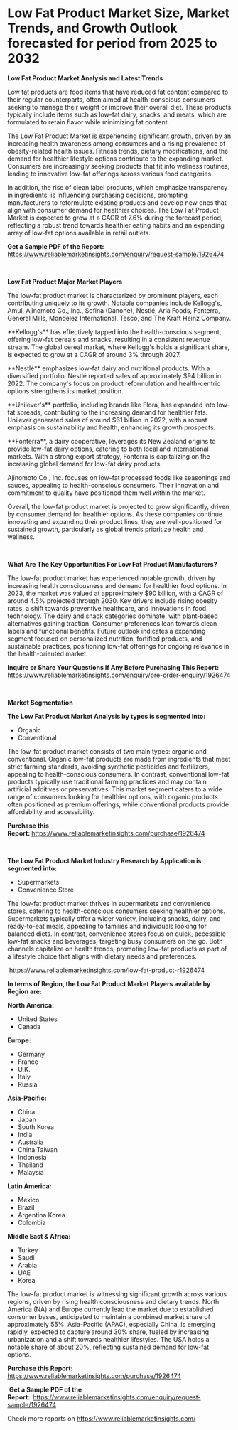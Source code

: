 <p><h1>Low Fat Product Market Size, Market Trends, and Growth Outlook forecasted for period from 2025 to 2032</h1></p><p><strong>Low Fat Product Market Analysis and Latest Trends</strong></p>
<p><p>Low fat products are food items that have reduced fat content compared to their regular counterparts, often aimed at health-conscious consumers seeking to manage their weight or improve their overall diet. These products typically include items such as low-fat dairy, snacks, and meats, which are formulated to retain flavor while minimizing fat content. </p><p>The Low Fat Product Market is experiencing significant growth, driven by an increasing health awareness among consumers and a rising prevalence of obesity-related health issues. Fitness trends, dietary modifications, and the demand for healthier lifestyle options contribute to the expanding market. Consumers are increasingly seeking products that fit into wellness routines, leading to innovative low-fat offerings across various food categories.</p><p>In addition, the rise of clean label products, which emphasize transparency in ingredients, is influencing purchasing decisions, prompting manufacturers to reformulate existing products and develop new ones that align with consumer demand for healthier choices. The Low Fat Product Market is expected to grow at a CAGR of 7.6% during the forecast period, reflecting a robust trend towards healthier eating habits and an expanding array of low-fat options available in retail outlets.</p></p>
<p><strong>Get a Sample PDF of the Report:&nbsp;</strong> <a href="https://www.reliablemarketinsights.com/enquiry/request-sample/1926474?utm_campaign=2988&utm_medium=2&utm_source=Github&utm_content=ia&utm_term=28032025&utm_id=low-fat-product">https://www.reliablemarketinsights.com/enquiry/request-sample/1926474</a></p>
<p>&nbsp;</p>
<p><strong>Low Fat Product Major Market Players</strong></p>
<p><p>The low-fat product market is characterized by prominent players, each contributing uniquely to its growth. Notable companies include Kellogg's, Amul, Ajinomoto Co., Inc., Sofina (Danone), Nestlé, Arla Foods, Fonterra, General Mills, Mondelez International, Tesco, and The Kraft Heinz Company.</p><p>**Kellogg's** has effectively tapped into the health-conscious segment, offering low-fat cereals and snacks, resulting in a consistent revenue stream. The global cereal market, where Kellogg's holds a significant share, is expected to grow at a CAGR of around 3% through 2027.</p><p>**Nestlé** emphasizes low-fat dairy and nutritional products. With a diversified portfolio, Nestlé reported sales of approximately $94 billion in 2022. The company's focus on product reformulation and health-centric options strengthens its market position.</p><p>**Unilever's** portfolio, including brands like Flora, has expanded into low-fat spreads, contributing to the increasing demand for healthier fats. Unilever generated sales of around $61 billion in 2022, with a robust emphasis on sustainability and health, enhancing its growth prospects.</p><p>**Fonterra**, a dairy cooperative, leverages its New Zealand origins to provide low-fat dairy options, catering to both local and international markets. With a strong export strategy, Fonterra is capitalizing on the increasing global demand for low-fat dairy products.</p><p>Ajinomoto Co., Inc. focuses on low-fat processed foods like seasonings and sauces, appealing to health-conscious consumers. Their innovation and commitment to quality have positioned them well within the market.</p><p>Overall, the low-fat product market is projected to grow significantly, driven by consumer demand for healthier options. As these companies continue innovating and expanding their product lines, they are well-positioned for sustained growth, particularly as global trends prioritize health and wellness.</p></p>
<p>&nbsp;</p>
<p><strong>What Are The Key Opportunities For Low Fat Product Manufacturers?</strong></p>
<p><p>The low-fat product market has experienced notable growth, driven by increasing health consciousness and demand for healthier food options. In 2023, the market was valued at approximately $90 billion, with a CAGR of around 4.5% projected through 2030. Key drivers include rising obesity rates, a shift towards preventive healthcare, and innovations in food technology. The dairy and snack categories dominate, with plant-based alternatives gaining traction. Consumer preferences lean towards clean labels and functional benefits. Future outlook indicates a expanding segment focused on personalized nutrition, fortified products, and sustainable practices, positioning low-fat offerings for ongoing relevance in the health-oriented market.</p></p>
<p><strong>Inquire or Share Your Questions If Any Before Purchasing This Report:</strong> <a href="https://www.reliablemarketinsights.com/enquiry/pre-order-enquiry/1926474?utm_campaign=2988&utm_medium=2&utm_source=Github&utm_content=ia&utm_term=28032025&utm_id=low-fat-product">https://www.reliablemarketinsights.com/enquiry/pre-order-enquiry/1926474</a></p>
<p>&nbsp;</p>
<p><strong>Market Segmentation</strong></p>
<p><strong>The Low Fat Product Market Analysis by types is segmented into:</strong></p>
<p><ul><li>Organic</li><li>Conventional</li></ul></p>
<p><p>The low-fat product market consists of two main types: organic and conventional. Organic low-fat products are made from ingredients that meet strict farming standards, avoiding synthetic pesticides and fertilizers, appealing to health-conscious consumers. In contrast, conventional low-fat products typically use traditional farming practices and may contain artificial additives or preservatives. This market segment caters to a wide range of consumers looking for healthier options, with organic products often positioned as premium offerings, while conventional products provide affordability and accessibility.</p></p>
<p><strong>Purchase this Report:&nbsp;</strong><a href="https://www.reliablemarketinsights.com/purchase/1926474?utm_campaign=2988&utm_medium=2&utm_source=Github&utm_content=ia&utm_term=28032025&utm_id=low-fat-product">https://www.reliablemarketinsights.com/purchase/1926474</a></p>
<p>&nbsp;</p>
<p><strong>The Low Fat Product Market Industry Research by Application is segmented into:</strong></p>
<p><ul><li>Supermarkets</li><li>Convenience Store</li></ul></p>
<p><p>The low-fat product market thrives in supermarkets and convenience stores, catering to health-conscious consumers seeking healthier options. Supermarkets typically offer a wider variety, including snacks, dairy, and ready-to-eat meals, appealing to families and individuals looking for balanced diets. In contrast, convenience stores focus on quick, accessible low-fat snacks and beverages, targeting busy consumers on the go. Both channels capitalize on health trends, promoting low-fat products as part of a lifestyle choice that aligns with dietary needs and preferences.</p></p>
<p><a href="https://www.reliablemarketinsights.com/low-fat-product-r1926474?utm_campaign=2988&utm_medium=2&utm_source=Github&utm_content=ia&utm_term=28032025&utm_id=low-fat-product">&nbsp;https://www.reliablemarketinsights.com/low-fat-product-r1926474</a></p>
<p><strong>In terms of Region, the Low Fat Product Market Players available by Region are:</strong></p>
<p>
    <p> <strong> North America: </strong>
        <ul>
            <li>United States</li>
            <li>Canada</li>
        </ul>
        </p> 
    <p> <strong> Europe: </strong>
        <ul>
            <li>Germany</li>
            <li>France</li>
            <li>U.K.</li>
            <li>Italy</li>
            <li>Russia</li>
        </ul>
        </p> 
    <p> <strong> Asia-Pacific: </strong>
        <ul>
            <li>China</li>
            <li>Japan</li>
            <li>South Korea</li>
            <li>India</li>
            <li>Australia</li>
            <li>China Taiwan</li>
            <li>Indonesia</li>
            <li>Thailand</li>
            <li>Malaysia</li>
        </ul>
        </p> 
    <p> <strong> Latin America: </strong>
        <ul>
            <li>Mexico</li>
            <li>Brazil</li>
            <li>Argentina Korea</li>
            <li>Colombia</li>
        </ul>
        </p> 
    <p> <strong> Middle East & Africa: </strong>
        <ul>
            <li>Turkey</li>
            <li>Saudi</li>
            <li>Arabia</li>
            <li>UAE</li>
            <li>Korea</li>
        </ul>
    </p>
    </p>
<p><p>The low-fat product market is witnessing significant growth across various regions, driven by rising health consciousness and dietary trends. North America (NA) and Europe currently lead the market due to established consumer bases, anticipated to maintain a combined market share of approximately 55%. Asia-Pacific (APAC), especially China, is emerging rapidly, expected to capture around 30% share, fueled by increasing urbanization and a shift towards healthier lifestyles. The USA holds a notable share of about 20%, reflecting sustained demand for low-fat options.</p></p>
<p><strong>Purchase this Report: </strong><a href="https://www.reliablemarketinsights.com/purchase/1926474?utm_campaign=2988&utm_medium=2&utm_source=Github&utm_content=ia&utm_term=28032025&utm_id=low-fat-product">https://www.reliablemarketinsights.com/purchase/1926474</a></p>
<p>&nbsp;<strong>Get a Sample PDF of the Report:&nbsp;&nbsp;</strong><a href="https://www.reliablemarketinsights.com/enquiry/request-sample/1926474?utm_campaign=2988&utm_medium=2&utm_source=Github&utm_content=ia&utm_term=28032025&utm_id=low-fat-product">https://www.reliablemarketinsights.com/enquiry/request-sample/1926474</a></p>
<p><strong></strong></p>
<p>Check more reports on <a href="https://www.reliablemarketinsights.com/?utm_campaign=2988&utm_medium=2&utm_source=Github&utm_content=ia&utm_term=28032025&utm_id=low-fat-product">https://www.reliablemarketinsights.com/</a></p>